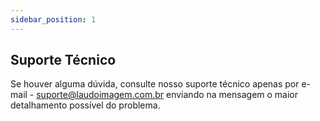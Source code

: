```yaml
---
sidebar_position: 1
---
```


## Suporte Técnico

Se houver alguma dúvida, consulte nosso suporte técnico apenas
por e-mail -
[suporte@laudoimagem.com.br](mailto:suporte@laudoimagem.com.br)
enviando na mensagem o maior detalhamento possível do problema.